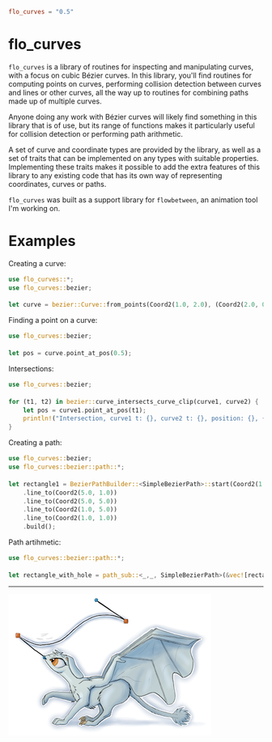 ```toml
flo_curves = "0.5"
```

flo_curves
==========

`flo_curves` is a library of routines for inspecting and manipulating curves, with a focus on cubic Bézier curves. In 
this library, you'll find routines for computing points on curves, performing collision detection between curves and 
lines or other curves, all the way up to routines for combining paths made up of multiple curves.

Anyone doing any work with Bézier curves will likely find something in this library that is of use, but its range of
functions makes it particularly useful for collision detection or performing path arithmetic.

A set of curve and coordinate types are provided by the library, as well as a set of traits that can be implemented
on any types with suitable properties. Implementing these traits makes it possible to add the extra features of this
library to any existing code that has its own way of representing coordinates, curves or paths.

`flo_curves` was built as a support library for `flowbetween`, an animation tool I'm working on.

Examples
========

Creating a curve:

```Rust
use flo_curves::*;
use flo_curves::bezier;

let curve = bezier::Curve::from_points(Coord2(1.0, 2.0), (Coord2(2.0, 0.0), Coord2(3.0, 5.0)), Coord2(4.0, 2.0));
```

Finding a point on a curve:

```Rust
use flo_curves::bezier;

let pos = curve.point_at_pos(0.5);
```

Intersections:

```Rust
use flo_curves::bezier;

for (t1, t2) in bezier::curve_intersects_curve_clip(curve1, curve2) {
    let pos = curve1.point_at_pos(t1);
    println!("Intersection, curve1 t: {}, curve2 t: {}, position: {}, {}", t1, t2, pos.x(), pos.y());
}
```

Creating a path:

```Rust
use flo_curves::bezier;
use flo_curves::bezier::path::*;

let rectangle1 = BezierPathBuilder::<SimpleBezierPath>::start(Coord2(1.0, 1.0))
    .line_to(Coord2(5.0, 1.0))
    .line_to(Coord2(5.0, 5.0))
    .line_to(Coord2(1.0, 5.0))
    .line_to(Coord2(1.0, 1.0))
    .build();
```

Path artihmetic:

```Rust
use flo_curves::bezier::path::*;

let rectangle_with_hole = path_sub::<_,_, SimpleBezierPath>(&vec![rectangle], &vec![circle])
```

---

![flo_curves logo](./logo-small.png)
